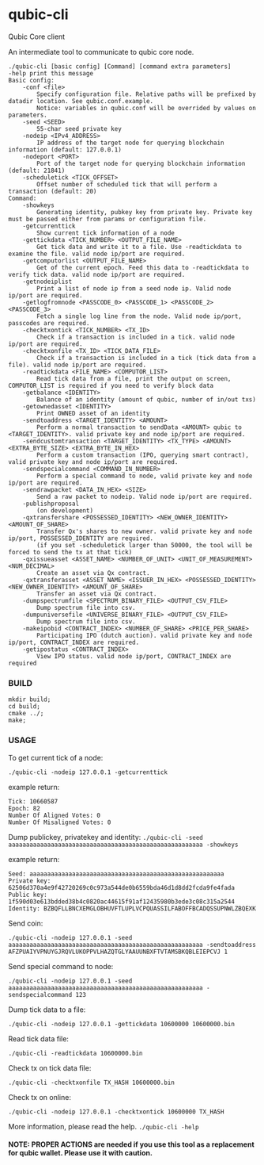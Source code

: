 # qubic-cli

Qubic Core client

An intermediate tool to communicate to qubic core node.
```
./qubic-cli [basic config] [Command] [command extra parameters]
-help print this message
Basic config:
	-conf <file>
		Specify configuration file. Relative paths will be prefixed by datadir location. See qubic.conf.example.
		Notice: variables in qubic.conf will be overrided by values on parameters.
	-seed <SEED>
		55-char seed private key
	-nodeip <IPv4_ADDRESS>
		IP address of the target node for querying blockchain information (default: 127.0.0.1)
	-nodeport <PORT>
		Port of the target node for querying blockchain information (default: 21841)
	-scheduletick <TICK_OFFSET>
		Offset number of scheduled tick that will perform a transaction (default: 20)
Command:
	-showkeys
		Generating identity, pubkey key from private key. Private key must be passed either from params or configuration file.
	-getcurrenttick
		Show current tick information of a node
	-gettickdata <TICK_NUMBER> <OUTPUT_FILE_NAME>
		Get tick data and write it to a file. Use -readtickdata to examine the file. valid node ip/port are required.
	-getcomputorlist <OUTPUT_FILE_NAME>
		Get of the current epoch. Feed this data to -readtickdata to verify tick data. valid node ip/port are required.
	-getnodeiplist
		Print a list of node ip from a seed node ip. Valid node ip/port are required.
	-getlogfromnode <PASSCODE_0> <PASSCODE_1> <PASSCODE_2> <PASSCODE_3>
		Fetch a single log line from the node. Valid node ip/port, passcodes are required.
	-checktxontick <TICK_NUMBER> <TX_ID>
		Check if a transaction is included in a tick. valid node ip/port are required.
	-checktxonfile <TX_ID> <TICK_DATA_FILE>
		Check if a transaction is included in a tick (tick data from a file). valid node ip/port are required.
	-readtickdata <FILE_NAME> <COMPUTOR_LIST>
		Read tick data from a file, print the output on screen, COMPUTOR_LIST is required if you need to verify block data
	-getbalance <IDENTITY>
		Balance of an identity (amount of qubic, number of in/out txs)
	-getownedasset <IDENTITY>
		Print OWNED asset of an identity
	-sendtoaddress <TARGET_IDENTITY> <AMOUNT>
		Perform a normal transaction to sendData <AMOUNT> qubic to <TARGET_IDENTITY>. valid private key and node ip/port are required.
	-sendcustomtransaction <TARGET_IDENTITY> <TX_TYPE> <AMOUNT> <EXTRA_BYTE_SIZE> <EXTRA_BYTE_IN_HEX>
		Perform a custom transaction (IPO, querying smart contract), valid private key and node ip/port are required.
	-sendspecialcommand <COMMAND_IN_NUMBER> 
		Perform a special command to node, valid private key and node ip/port are required.	
	-sendrawpacket <DATA_IN_HEX> <SIZE>
		Send a raw packet to nodeip. Valid node ip/port are required.
	-publishproposal 
		(on development)
	-qxtransfershare <POSSESSED_IDENTITY> <NEW_OWNER_IDENTITY> <AMOUNT_OF_SHARE>
		Transfer Qx's shares to new owner. valid private key and node ip/port, POSSESSED_IDENTITY are required.
		(if you set -scheduletick larger than 50000, the tool will be forced to send the tx at that tick)
	-qxissueasset <ASSET_NAME> <NUMBER_OF_UNIT> <UNIT_OF_MEASUREMENT> <NUM_DECIMAL>
		Create an asset via Qx contract.
	-qxtransferasset <ASSET_NAME> <ISSUER_IN_HEX> <POSSESSED_IDENTITY> <NEW_OWNER_IDENTITY> <AMOUNT_OF_SHARE>
		Transfer an asset via Qx contract.
	-dumpspectrumfile <SPECTRUM_BINARY_FILE> <OUTPUT_CSV_FILE>
		Dump spectrum file into csv.
	-dumpuniversefile <UNIVERSE_BINARY_FILE> <OUTPUT_CSV_FILE>
		Dump spectrum file into csv.
	-makeipobid <CONTRACT_INDEX> <NUMBER_OF_SHARE> <PRICE_PER_SHARE>
		Participating IPO (dutch auction). valid private key and node ip/port, CONTRACT_INDEX are required.
	-getipostatus <CONTRACT_INDEX>
		View IPO status. valid node ip/port, CONTRACT_INDEX are required
```

### BUILD
```
mkdir build;
cd build;
cmake ../;
make;
```


### USAGE
To get current tick of a node:

`./qubic-cli -nodeip 127.0.0.1 -getcurrenttick`

example return:
```
Tick: 10660587
Epoch: 82
Number Of Aligned Votes: 0
Number Of Misaligned Votes: 0
```

Dump publickey, privatekey and identity:
`./qubic-cli -seed aaaaaaaaaaaaaaaaaaaaaaaaaaaaaaaaaaaaaaaaaaaaaaaaaaaaaaa -showkeys`

example return:
```
Seed: aaaaaaaaaaaaaaaaaaaaaaaaaaaaaaaaaaaaaaaaaaaaaaaaaaaaaaa
Private key: 62506d370a4e9f42720269c0c973a544de0b6559bda46d1d8dd2fcda9fe4fada
Public key: 1f590d03e613bdded38b4c0820ac44615f91af12435980b3ede3c08c315a2544
Identity: BZBQFLLBNCXEMGLOBHUVFTLUPLVCPQUASSILFABOFFBCADQSSUPNWLZBQEXK
```

Send coin:

`./qubic-cli -nodeip 127.0.0.1 -seed aaaaaaaaaaaaaaaaaaaaaaaaaaaaaaaaaaaaaaaaaaaaaaaaaaaaaaa -sendtoaddress AFZPUAIYVPNUYGJRQVLUKOPPVLHAZQTGLYAAUUNBXFTVTAMSBKQBLEIEPCVJ 1`

Send special command to node:

`./qubic-cli -nodeip 127.0.0.1 -seed aaaaaaaaaaaaaaaaaaaaaaaaaaaaaaaaaaaaaaaaaaaaaaaaaaaaaaa -sendspecialcommand 123`

Dump tick data to a file:

`./qubic-cli -nodeip 127.0.0.1 -gettickdata 10600000 10600000.bin`

Read tick data file:

`./qubic-cli -readtickdata 10600000.bin`

Check tx on tick data file:

`./qubic-cli -checktxonfile TX_HASH 10600000.bin`

Check tx on online:

`./qubic-cli -nodeip 127.0.0.1 -checktxontick 10600000 TX_HASH`

More information, please read the help. `./qubic-cli -help`

#### NOTE: PROPER ACTIONS are needed if you use this tool as a replacement for qubic wallet. Please use it with caution.
